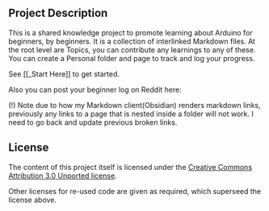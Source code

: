 ## Project Description

This is a shared knowledge project to promote learning about Arduino for beginners, by beginners. It is a collection of interlinked Markdown files. At the root level are Topics, you can contribute any learnings to any of these. You can create a Personal folder and page to track and log your progress.

See [[_Start Here]] to get started.

Also you can post your beginner log on Reddit here: 

(!) Note due to how my Markdown client(Obsidian) renders markdown links, previously any links to a page that is nested inside a folder will not work. I need to go back and update previous broken links. 

## License

The content of this project itself is licensed under the [Creative Commons Attribution 3.0 Unported license](https://creativecommons.org/licenses/by/3.0/).

Other licenses for re-used code are given as required, which superseed the license above.
